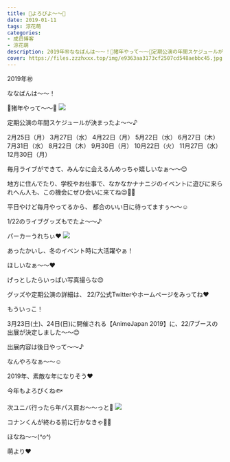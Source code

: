 ```yaml
---
title: 🐥よろぴよ〜〜🐥
date: 2019-01-11
tags: 涼花萌
categories: 
- 成员博客
- 涼花萌
description: 2019年㊗️ななばんは〜〜！🐗猪年やって〜〜🐗定期公演の年間スケジュールが決まったよ〜〜♪2月25日（月）3月27日（水）4月22日（月）5月22日（水）...
cover: https://files.zzzhxxx.top/img/e9363aa3173cf2507cd548aebbc45.jpg 
---
```







2019年㊗️

ななばんは〜〜！





🐗猪年やって〜〜🐗
![](https://files.zzzhxxx.top/img/e9363aa3173cf2507cd548aebbc45.jpg)








定期公演の年間スケジュールが決まったよ〜〜♪



2月25日（月）
3月27日（水）
4月22日（月）
5月22日（水）
6月27日（木）
7月31日（水）
8月22日（木）
9月30日（月）
10月22日（火）
11月27日（水）
12月30日（月）



毎月ライブができて、みんなに会えるんめっちゃ嬉しいなぁ〜〜😊







地方に住んでたり、学校やお仕事で、なかなかナナニジのイベントに遊びに来られへん人も、この機会にぜひ会いに来てね😉💓💓





平日やけど毎月やってるから、
都合のいい日に待ってますぅ〜〜☺️









1/22のライブグッズもでたよ〜〜♪




パーカーうれちぃ❤︎
![](https://files.zzzhxxx.top/img/e9363aa3173cf2507cd548aebbc45-01.jpg)




あったかいし、冬のイベント時に大活躍やぁ！



ほしいなぁ〜〜❤︎




げっとしたらいっぱい写真撮らな😊






グッズや定期公演の詳細は、
22/7公式Twitterやホームページをみってね❤︎








もういっこ！


3月23日(土)、24日(日)に開催される【AnimeJapan 2019】に、22/7ブースの出展が決定しました〜〜😊



出展内容は後日やって〜〜♪


なんやろなぁ〜〜☺️










2019年、素敵な年になりそう❤︎



今年もよろぴくね🐟










次ユニバ行ったら年パス買お〜〜っと💓
![](https://files.zzzhxxx.top/img/e9363aa3173cf2507cd548aebbc45-02.jpg)






コナンくんが終わる前に行かなきゃ💓💓






ほなね〜〜(*^o^*)


萌より❤︎


